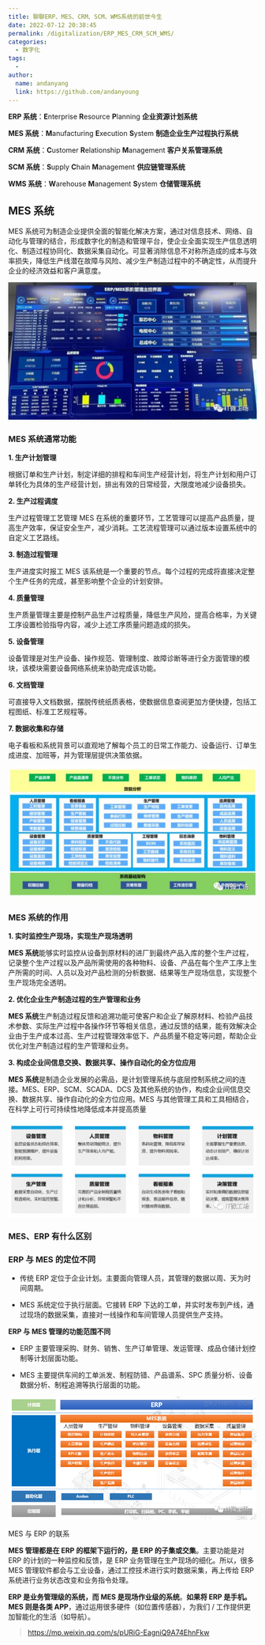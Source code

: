 ```yaml
---
title: 聊聊ERP、MES、CRM、SCM、WMS系统的前世今生
date: 2022-07-12 20:38:45
permalink: /digitalization/ERP_MES_CRM_SCM_WMS/
categories:
  - 数字化
tags:
  -
author:
  name: andanyang
  link: https://github.com/andanyoung
---
```


**ERP 系统**：**E**nterprise **R**esource **P**lanning **企业资源计划系统**

**MES 系统**：**M**anufacturing **E**xecution **S**ystem **制造企业生产过程执行系统**

**CRM 系统**：**C**ustomer **R**elationship **M**anagement **客户关系管理系统**

**SCM 系统**：**S**upply **C**hain **M**anagement **供应链管理系统**

**WMS 系统**：**W**arehouse **M**anagement **S**ystem **仓储管理系统**

## MES 系统

MES 系统可为制造企业提供全面的智能化解决方案，通过对信息技术、网络、自动化与管理的结合，形成数字化的制造和管理平台，使企业全面实现生产信息透明化、制造过程协同化、数据采集自动化。可显著消除信息不对称所造成的成本与效率损失，降低生产线潜在故障与风险、减少生产制造过程中的不确定性，从而提升企业的经济效益和客户满意度。

![](../.vuepress/public/digitization/640-1210oqowq-qwsdadaf.png)

### MES 系统通常功能

**1. 生产计划管理**

根据订单和生产计划，制定详细的排程和车间生产经营计划，将生产计划和用户订单转化为具体的生产经营计划，排出有效的日常经营，大限度地减少设备损失。

**2. 生产过程调度**

生产过程管理工艺管理 MES 在系统的重要环节，工艺管理可以提高产品质量，提高生产效率，保证安全生产，减少消耗。工艺流程管理可以通过版本设置系统中的自定义工艺路线。

**3. 制造过程管理**

生产进度实时报工 MES 该系统是一个重要的节点。每个过程的完成将直接决定整个生产任务的完成，甚至影响整个企业的计划安排。

**4. 质量管理**

生产质量管理主要是控制产品生产过程质量，降低生产风险，提高合格率，为关键工序设置检验指导内容，减少上述工序质量问题造成的损失。

**5. 设备管理**

设备管理是对生产设备、操作规范、管理制度、故障诊断等进行全方面管理的模块，该模块需要设备网络系统来协助完成该功能。

**6. 文档管理**

可直接导入文档数据，摆脱传统纸质表格，使数据信息查阅更加方便快捷，包括工程图纸、标准工艺规程等。

**7. 数据收集和存储**

电子看板和系统背景可以直观地了解每个员工的日常工作能力、设备运行、订单生成进度、加班等，并为管理层提供决策依据。

![](../.vuepress/public/digitization/640-1689574793593-3.png)

### MES 系统的作用

**1. 实时监控生产现场，实现生产现场透明**

**MES 系统**能够实时监控从设备到原材料的进厂到最终产品入库的整个生产过程，记录整个生产过程以及产品所需使用的各种物料、设备、产品在每个生产工序上生产所需的时间、人员以及对产品检测的分析数据、结果等生产现场信息，实现整个生产现场完全透明。

**2. 优化企业生产制造过程的生产管理和业务**

**MES 系统**生产制造过程反馈和追溯功能可使客户和企业了解原材料、检验产品技术参数、实际生产过程中各操作环节等相关信息，通过反馈的结果，能有效解决企业由于生产成本过高、生产过程管理效率低下、产品质量不稳定等问题，帮助企业优化对生产制造过程的生产管理和业务。

**3. 构成企业间信息交换、数据共享、操作自动化的全方位应用**

**MES 系统**是制造企业发展的必需品，是计划管理系统与底层控制系统之间的连接。MES、ERP、SCM、SCADA、DCS 及其他系统的协作，构成企业间信息交换、数据共享、操作自动化的全方位应用。MES 与其他管理工具和工具相结合，在科学上可行可持续性地降低成本并提高质量

![](../.vuepress/public/digitization/640-1689574798402-6.png)

### MES、ERP 有什么区别

### **ERP 与 MES 的定位不同**

- 传统 ERP 定位于企业计划。主要面向管理人员，其管理的数据以周、天为时间周期。

- MES 系统定位于执行层面。它接转 ERP 下达的工单，并实时发布到产线，通过现场的数据采集，直接对一线操作和车间管理人员提供生产支持。

**ERP 与 MES 管理的功能范围不同**

- ERP 主要管理采购、财务、销售、生产订单管理、发运管理、成品仓储计划控制等计划层面功能。

- MES 主要提供车间的工单派发、制程防错、产品谱系、SPC 质量分析、设备数据分析、制程追溯等执行层面的功能。

![](../.vuepress/public/digitization/640-1689574802358-9.png)

MES 与 ERP 的联系

**MES 管理都是在 ERP 的框架下运行的，是 ERP 的子集或交集**。主要功能是对 ERP 的计划的一种监控和反馈，是 ERP 业务管理在生产现场的细化。所以，很多 MES 管理软件都会与工业设备，通过工控技术进行实时数据采集，再上传给 ERP 系统进行业务状态改变和业务指令处理。

**ERP 是业务管理级的系统，而 MES 是现场作业级的系统**。**如果将 ERP 是手机。MES 则是各类 APP**，通过运用很多硬件（如位置传感器），为我们 / 工作提供更加智能化的生活（如导航）。

> https://mp.weixin.qq.com/s/pURiG-EagniQ9A74EhnFkw
